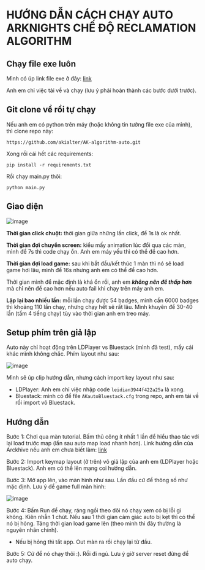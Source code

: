 # HƯỚNG DẪN CÁCH CHẠY AUTO ARKNIGHTS CHẾ ĐỘ RECLAMATION ALGORITHM

## Chạy file exe luôn
Mình có úp link file exe ở đây: [link](https://drive.google.com/drive/folders/1bkYlfIhkb0Bj5QTXKXtDRTPUsXQD5L8W?usp=drive_link)

Anh em chỉ việc tải về và chạy (lưu ý phải hoàn thành các bước dưới trước).

## Git clone về rồi tự chạy
Nếu anh em có python trên máy (hoặc không tin tưởng file exe của mình), thì clone repo này:

```https://github.com/akialter/AK-algorithm-auto.git```

Xong rồi cái hết các requirements:

```pip install -r requirements.txt```

Rồi chạy main.py thôi:

```python main.py```

## Giao diện

![image](https://github.com/akialter/AK-algorithm-auto/assets/117612624/e88e00ea-3b09-4865-8784-fd5d4be306e7)


**Thời gian click chuột:** thời gian giữa những lần click, để 1s là ok nhất.

**Thời gian đợi chuyển screen:** kiểu mấy animation lúc đổi qua các màn, mình để 7s thì code chạy ổn. Anh em máy yếu thì có thể để cao hơn.

**Thời gian đợi load game:** sau khi bắt đầu/kết thúc 1 màn thì nó sẽ load game hơi lâu, mình để 16s nhưng anh em có thể để cao hơn.

Thời gian mình để mặc định là khá ổn rồi, anh em ***không nên để thấp hơn*** mà chỉ nên để cao hơn nếu auto fail khi chạy trên máy anh em.

**Lặp lại bao nhiều lần:** mỗi lần chạy được 54 badges, mình cần 6000 badges thì khoảng 110 lần chạy, nhưng chạy hết sẽ rất lâu. Mình khuyên để 30-40 lần (tầm 4 tiếng chạy) tùy vào thời gian anh em treo máy.

## Setup phím trên giả lập
Auto này chỉ hoạt động trên LDPlayer vs Bluestack (mình đã test), mấy cái khác mình không chắc. Phím layout như sau:

![image](https://github.com/akialter/AK-algorithm-auto/assets/117612624/9ae22c9c-d550-4af8-b939-6886bea9341e)

Mình sẽ úp clip hướng dẫn, nhưng cách import key layout như sau:

- LDPlayer: Anh em chỉ việc nhập code ```leidian3944f422a25a``` là xong.
- Bluestack: mình có để file ```AKautoBluestack.cfg``` trong repo, anh em tải về rồi import vô Bluestack.


## Hướng dẫn
Bước 1: Chơi qua màn tutorial. Bấm thủ công ít nhất 1 lần để hiểu thao tác với lại load trước map (lần sau auto map load nhanh hơn). Link hướng dẫn của Arckhive nếu anh em chưa biết làm: [link](https://www.youtube.com/watch?v=V1HaBXQkh24)

Bước 2: Import keymap layout (ở trên) vô giả lập của anh em (LDPlayer hoặc Bluestack). Anh em có thể lên mạng coi hướng dẫn.

Bước 3: Mở app lên, vào màn hình như sau. Lần đầu cứ để thông số như mặc định. Lưu ý để game full màn hình:

![image](https://github.com/akialter/AK-algorithm-auto/assets/117612624/66104bdf-2d9b-4a5a-aa68-427eff2ee16d)

Bước 4: Bấm Run để chạy, ráng ngồi theo dõi nó chạy xem có bị lỗi gì không. Kiên nhẫn 1 chút. Nếu sau 1 thời gian cảm giác auto bị kẹt thì có thể nó bị hỏng. Tăng thời gian load game lên (theo mình thì đây thường là nguyên nhân chính).
- Nếu bị hỏng thì tắt app. Out màn ra rồi chạy lại từ đầu.

Bước 5: Cứ để nó chạy thôi :). Rồi đi ngủ. Lưu ý giờ server reset đừng để auto chạy.


